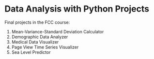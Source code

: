 # Data Analysis with Python Projects

Final projects in the FCC course:

1. Mean-Variance-Standard Deviation Calculator
1. Demographic Data Analyzer
1. Medical Data Visualizer
1. Page View Time Series Visualizer
1. Sea Level Predictor
